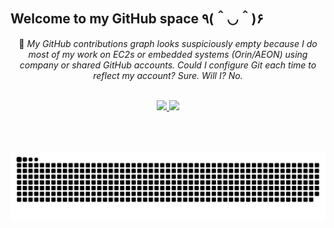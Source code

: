 ## Welcome to my GitHub space ٩(＾◡＾)۶

<div align="center">

🫣 *My GitHub contributions graph looks suspiciously empty because I do most of my work on EC2s or embedded systems (Orin/AEON) using company or shared GitHub accounts. Could I configure Git each time to reflect my account? Sure. Will I? No.*

<br>

<a href="mailto:salem.iness00@gmail.com">
  <img src="https://img.shields.io/badge/-Gmail-%23333?style=for-the-badge&logo=gmail&logoColor=white" target="_blank">
</a>
<a href="https://www.linkedin.com/in/salem-iness/" target="_blank">
  <img src="https://img.shields.io/badge/-LinkedIn-%230077B5?style=for-the-badge&logo=linkedin&logoColor=white" target="_blank">
</a>

<br><br>

<img src="https://raw.githubusercontent.com/Platane/snk/output/github-contribution-grid-snake.svg">

</div>
